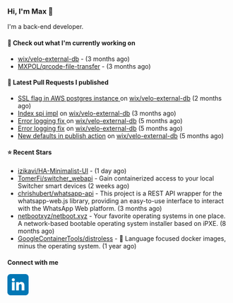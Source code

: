 ### Hi, I'm Max 👋

I'm a back-end developer.

#### 👷 Check out what I'm currently working on

- [wix/velo-external-db](https://github.com/wix/velo-external-db) -  (3 months ago)
- [MXPOL/qrcode-file-transfer](https://github.com/MXPOL/qrcode-file-transfer) -  (3 months ago)

#### 🔨 Latest Pull Requests I published

- [SSL flag in AWS postgres instance ](https://github.com/wix/velo-external-db/pull/530) on [wix/velo-external-db](https://github.com/wix/velo-external-db) (2 months ago)
- [Index spi impl](https://github.com/wix/velo-external-db/pull/522) on [wix/velo-external-db](https://github.com/wix/velo-external-db) (3 months ago)
- [Error logging fix  ](https://github.com/wix/velo-external-db/pull/516) on [wix/velo-external-db](https://github.com/wix/velo-external-db) (5 months ago)
- [Error logging fix](https://github.com/wix/velo-external-db/pull/514) on [wix/velo-external-db](https://github.com/wix/velo-external-db) (5 months ago)
- [New defaults in publish action](https://github.com/wix/velo-external-db/pull/502) on [wix/velo-external-db](https://github.com/wix/velo-external-db) (5 months ago)

#### ⭐ Recent Stars

- [izikavi/HA-Minimalist-UI](https://github.com/izikavi/HA-Minimalist-UI) -  (1 day ago)
- [TomerFi/switcher_webapi](https://github.com/TomerFi/switcher_webapi) - Gain containerized access to your local Switcher smart devices (2 weeks ago)
- [chrishubert/whatsapp-api](https://github.com/chrishubert/whatsapp-api) - This project is a REST API wrapper for the whatsapp-web.js library, providing an easy-to-use interface to interact with the WhatsApp Web platform. (3 months ago)
- [netbootxyz/netboot.xyz](https://github.com/netbootxyz/netboot.xyz) - Your favorite operating systems in one place.  A network-based bootable operating system installer based on iPXE. (8 months ago)
- [GoogleContainerTools/distroless](https://github.com/GoogleContainerTools/distroless) - 🥑  Language focused docker images, minus the operating system.   (1 year ago)

#### Connect with me

[<img align="left" alt="LinkedIn" width="48px"  src="icons/linkedin.svg" />][linkedin]

[linkedin]: https://www.linkedin.com/in/max-polski/
